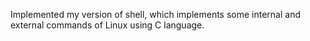 Implemented my version of shell, which implements some internal and external commands of
Linux using C language.
